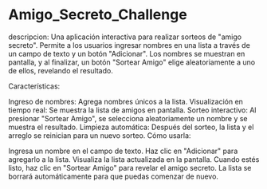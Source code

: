 # Amigo_Secreto_Challenge
descripcion:
Una aplicación interactiva para realizar sorteos de "amigo secreto". Permite a los usuarios ingresar nombres en una lista a través de un campo de texto y un botón "Adicionar". Los nombres se muestran en pantalla, y al finalizar, un botón "Sortear Amigo" elige aleatoriamente a uno de ellos, revelando el resultado.


Características:

Ingreso de nombres: Agrega nombres únicos a la lista.
Visualización en tiempo real: Se muestra la lista de amigos en pantalla.
Sorteo interactivo: Al presionar "Sortear Amigo", se selecciona aleatoriamente un nombre y se muestra el resultado.
Limpieza automática: Después del sorteo, la lista y el arreglo se reinician para un nuevo sorteo.
Cómo usarla:

Ingresa un nombre en el campo de texto.
Haz clic en "Adicionar" para agregarlo a la lista.
Visualiza la lista actualizada en la pantalla.
Cuando estés listo, haz clic en "Sortear Amigo" para revelar el amigo secreto.
La lista se borrará automáticamente para que puedas comenzar de nuevo.